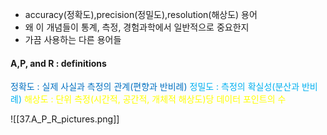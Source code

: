 - accuracy(정확도),precision(정밀도),resolution(해상도) 용어
- 왜 이 개념들이 통계, 측정, 경험과학에서 일반적으로 중요한지
- 가끔 사용하는 다른 용어들

#### A,P, and R : definitions
<span style="color:rgb(0, 112, 192)">정확도 : 실제 사실과 측정의 관계(편향과 반비례)</span>
<span style="color:rgb(0, 176, 240)">정밀도 : 측정의 확실성(분산과 반비례)</span>
<span style="color:rgb(255, 255, 0)">해상도 : 단위 측정(시간적, 공간적, 개체적 해상도)당 데이터 포인트의 수</span> 

![[37.A_P_R_pictures.png]]
